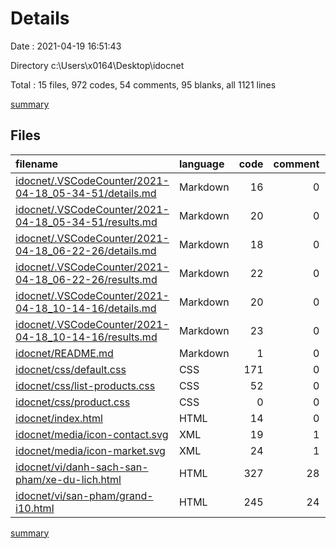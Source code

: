 # Details

Date : 2021-04-19 16:51:43

Directory c:\Users\x0164\Desktop\idocnet

Total : 15 files,  972 codes, 54 comments, 95 blanks, all 1121 lines

[summary](results.md)

## Files
| filename | language | code | comment | blank | total |
| :--- | :--- | ---: | ---: | ---: | ---: |
| [idocnet/.VSCodeCounter/2021-04-18_05-34-51/details.md](/idocnet/.VSCodeCounter/2021-04-18_05-34-51/details.md) | Markdown | 16 | 0 | 6 | 22 |
| [idocnet/.VSCodeCounter/2021-04-18_05-34-51/results.md](/idocnet/.VSCodeCounter/2021-04-18_05-34-51/results.md) | Markdown | 20 | 0 | 7 | 27 |
| [idocnet/.VSCodeCounter/2021-04-18_06-22-26/details.md](/idocnet/.VSCodeCounter/2021-04-18_06-22-26/details.md) | Markdown | 18 | 0 | 6 | 24 |
| [idocnet/.VSCodeCounter/2021-04-18_06-22-26/results.md](/idocnet/.VSCodeCounter/2021-04-18_06-22-26/results.md) | Markdown | 22 | 0 | 7 | 29 |
| [idocnet/.VSCodeCounter/2021-04-18_10-14-16/details.md](/idocnet/.VSCodeCounter/2021-04-18_10-14-16/details.md) | Markdown | 20 | 0 | 6 | 26 |
| [idocnet/.VSCodeCounter/2021-04-18_10-14-16/results.md](/idocnet/.VSCodeCounter/2021-04-18_10-14-16/results.md) | Markdown | 23 | 0 | 7 | 30 |
| [idocnet/README.md](/idocnet/README.md) | Markdown | 1 | 0 | 0 | 1 |
| [idocnet/css/default.css](/idocnet/css/default.css) | CSS | 171 | 0 | 39 | 210 |
| [idocnet/css/list-products.css](/idocnet/css/list-products.css) | CSS | 52 | 0 | 11 | 63 |
| [idocnet/css/product.css](/idocnet/css/product.css) | CSS | 0 | 0 | 1 | 1 |
| [idocnet/index.html](/idocnet/index.html) | HTML | 14 | 0 | 0 | 14 |
| [idocnet/media/icon-contact.svg](/idocnet/media/icon-contact.svg) | XML | 19 | 1 | 1 | 21 |
| [idocnet/media/icon-market.svg](/idocnet/media/icon-market.svg) | XML | 24 | 1 | 1 | 26 |
| [idocnet/vi/danh-sach-san-pham/xe-du-lich.html](/idocnet/vi/danh-sach-san-pham/xe-du-lich.html) | HTML | 327 | 28 | 2 | 357 |
| [idocnet/vi/san-pham/grand-i10.html](/idocnet/vi/san-pham/grand-i10.html) | HTML | 245 | 24 | 1 | 270 |

[summary](results.md)